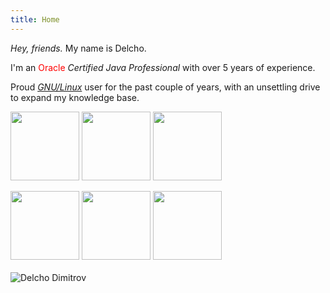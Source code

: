 ```yaml
---
title: Home
---
```

<div class="container content-wrapper full-height flex-lg-row ">
    <div class="home-info col-lg-6 ">
        <p class="lead mt-2 mb-4"><i>Hey, friends.</i> My name is <span class="text-brand">Delcho</span>.</p>
        <p class="lead mt-2 mb-4">I'm an <span style="color: red;">Oracle</span> <i>Certified Java Professional</i> with over 5 years of experience.</p>
        <p class="lead mt-2 mb-4">Proud <a href="https://www.gnu.org/philosophy/philosophy.html" target="_blank" class="link-custom"><i>GNU/Linux</i></a> user for the past couple of years, with an unsettling drive to expand my knowledge base.</p>
        <img src="/icons/logos/tu-logo.webp" style="width: 110px;">
        <img src="/icons/logos/oracle.webp" style="width: 110px;">
        <img src="/icons/logos/softuni-logo.png" style="width: 110px;">
        <p></p>
        <img src="/icons/certs/110x110-OCA.png" style="width: 110px; margin-bottom: 20px;">
        <img src="/icons/certs/110x110-OCP.png" style="width: 110px; margin-bottom: 20px;">
        <img src="/icons/certs/110x110-OCA-PL-SQL.png" style="width: 110px; margin-bottom: 20px;">
    </div>
    <div class="home-info"><img class="" src="/img/main-photo.jpg" alt="Delcho Dimitrov"></div>
</div>